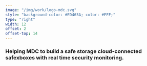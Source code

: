 ```yaml
---
image: "/img/work/logo-mdc.svg"
style: "background-color: #ED465A; color: #FFF;"
type: "right"
width: 12
offset: 2
offset-top: 14
---
```

### Helping MDC to build a safe storage cloud-connected safexboxes with real time security monitoring.
